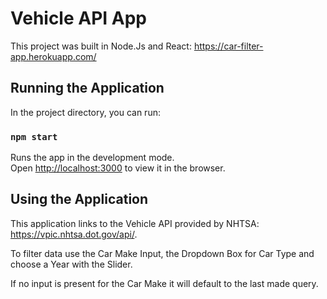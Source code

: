 # Vehicle API App

This project was built in Node.Js and React: https://car-filter-app.herokuapp.com/

## Running the Application

In the project directory, you can run:

### `npm start `

Runs the app in the development mode.\
Open [http://localhost:3000](http://localhost:3000) to view it in the browser.


## Using the Application

This application links to the Vehicle API provided by NHTSA: https://vpic.nhtsa.dot.gov/api/.

To filter data use the Car Make Input, the Dropdown Box for Car Type and choose a Year with the Slider.

If no input is present for the Car Make it will default to the last made query.